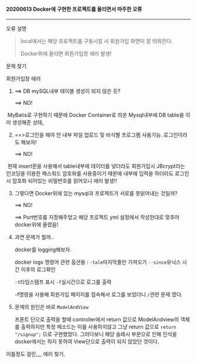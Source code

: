 #### 20200613 Docker에 구현한 프로젝트를 올리면서 마주한 오류

---

오류 설명

> local에서는 해당 프로젝트를 구동시킬 시 회원가입 화면이 잘 띄워진다. 
>
> Docker위에 올리면 회원가입창 에러 발생!

문제 찾기

회원가입창 에러 

1. ==> DB mySQL내부 테이블 생성이 되지 않은 듯?

   ==> NO!

​		MyBatis로 구현하기 때문에 Docker Container로 띄운 Mysql내부에 DB table을 이미 생성해준 상태,

2. ==>로그인을 해야 안 내부 파일 업로드 및 비식별 프로그램 사용가능. 로그인이라도 해보자!

   ==> NO!

​		현재 insert문을 사용해서 table내부에 데이터를 넣더라도 회원가입시 JBcrypt라는 인코딩을 이용한 패스워드 암호화를 사용중이기 때문에 내부에 입력을 하더라도 로그인시 암호화 되어있는 비밀번호를 읽어오니 에러 발생!!

3. 그렇다면 Docker위에 있는 mysql과 프로젝트가 서로를 못읽어내는 것일까?

   ==> NO!

   ==> Port번호를 지정해주었고 해당 프로젝트 yml 설정에서 작성한대로 맞추어 docker위에 올렸음!

   

4. 과연 문제가 뭘까..

   docker를 logging해보자.

   docker logs 명령어 관련 옵션들 : `-tale`마지막줄만 가져오기 `--since`유닉스 시간 이후의 로그확인

   `-t`타임스탬프 표시 `-f`실시간으로 로그를 출력

   -f명령을 사용해 회원가입 페이지를 접속해서 로그를 보았더니 `/`관련 문제 였다.

5. 문제의 원인은 바로 `ModelAndView`

   프론트 단으로 출력을 할때 controller에서 return 값으로 ModelAndview의 객체를 출력하지만 특정 메소드는 이를 사용하지않고 그냥 return 값으로 `return "/signup";` 으로 구현했었다. 그러다보니 해당 슬래시 부분으로 인해 인식을 docker에서는 하지 못하여 View단으로 출력이 되지 않았던 것이다.



이틀정도 걸린,,,, 에러 찾기.

